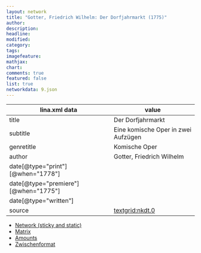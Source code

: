 ```yaml
---
layout: network
title: "Gotter, Friedrich Wilhelm: Der Dorfjahrmarkt (1775)"
author:
description:
headline:
modified:
category:
tags:
imagefeature: 
mathjax: 
chart: 
comments: true
featured: false
list: true
networkdata: 9.json
---
```

lina.xml data  | value
------------- | -------------
title|Der Dorfjahrmarkt
subtitle|Eine komische Oper in zwei Aufzügen
genretitle|Komische Oper
author|Gotter, Friedrich Wilhelm
date[@type="print"][@when="1778"]|
date[@type="premiere"][@when="1775"]|
date[@type="written"]|
source|[textgrid:nkdt.0](https://textgridlab.org/1.0/tgcrud-public/rest/textgrid:nkdt.0/data)



* [Network (sticky and static)](/network9)
* [Matrix](/matrix9)
* [Amounts](/amounts9)
* [Zwischenformat](/lina9 )
